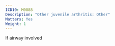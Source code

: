 ```yaml
---
ICD10: M0888
Description: "Other juvenile arthritis: Other"
Matters: Yes
Weight: 1
---
```

If airway involved
